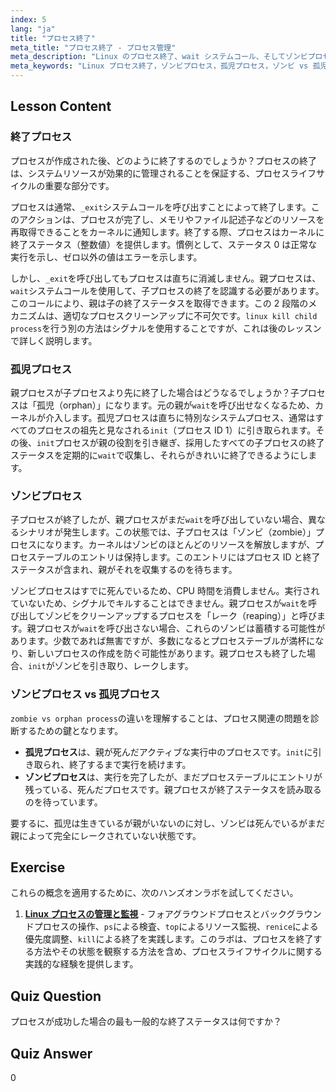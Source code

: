 ```yaml
---
index: 5
lang: "ja"
title: "プロセス終了"
meta_title: "プロセス終了 - プロセス管理"
meta_description: "Linux のプロセス終了、wait システムコール、そしてゾンビプロセスと孤児プロセスの違いについて解説します。安定したシステムのために、子プロセスの状態管理と Linux での kill 方法を学びましょう。"
meta_keywords: "Linux プロセス終了，ゾンビプロセス，孤児プロセス，ゾンビ vs 孤児プロセス，Linux 子プロセス kill, wait システムコール，_exit, プロセス管理"
---
```


## Lesson Content

### 終了プロセス

プロセスが作成された後、どのように終了するのでしょうか？プロセスの終了は、システムリソースが効果的に管理されることを保証する、プロセスライフサイクルの重要な部分です。

プロセスは通常、`_exit`システムコールを呼び出すことによって終了します。このアクションは、プロセスが完了し、メモリやファイル記述子などのリソースを再取得できることをカーネルに通知します。終了する際、プロセスはカーネルに終了ステータス（整数値）を提供します。慣例として、ステータス 0 は正常な実行を示し、ゼロ以外の値はエラーを示します。

しかし、`_exit`を呼び出してもプロセスは直ちに消滅しません。親プロセスは、`wait`システムコールを使用して、子プロセスの終了を認識する必要があります。このコールにより、親は子の終了ステータスを取得できます。この 2 段階のメカニズムは、適切なプロセスクリーンアップに不可欠です。`linux kill child process`を行う別の方法はシグナルを使用することですが、これは後のレッスンで詳しく説明します。

### 孤児プロセス

親プロセスが子プロセスより先に終了した場合はどうなるでしょうか？子プロセスは「孤児（orphan）」になります。元の親が`wait`を呼び出せなくなるため、カーネルが介入します。孤児プロセスは直ちに特別なシステムプロセス、通常はすべてのプロセスの祖先と見なされる`init`（プロセス ID 1）に引き取られます。その後、`init`プロセスが親の役割を引き継ぎ、採用したすべての子プロセスの終了ステータスを定期的に`wait`で収集し、それらがきれいに終了できるようにします。

### ゾンビプロセス

子プロセスが終了したが、親プロセスがまだ`wait`を呼び出していない場合、異なるシナリオが発生します。この状態では、子プロセスは「ゾンビ（zombie）」プロセスになります。カーネルはゾンビのほとんどのリソースを解放しますが、プロセステーブルのエントリは保持します。このエントリにはプロセス ID と終了ステータスが含まれ、親がそれを収集するのを待ちます。

ゾンビプロセスはすでに死んでいるため、CPU 時間を消費しません。実行されていないため、シグナルでキルすることはできません。親プロセスが`wait`を呼び出してゾンビをクリーンアップするプロセスを「レーク（reaping）」と呼びます。親プロセスが`wait`を呼び出さない場合、これらのゾンビは蓄積する可能性があります。少数であれば無害ですが、多数になるとプロセステーブルが満杯になり、新しいプロセスの作成を防ぐ可能性があります。親プロセスも終了した場合、`init`がゾンビを引き取り、レークします。

### ゾンビプロセス vs 孤児プロセス

`zombie vs orphan process`の違いを理解することは、プロセス関連の問題を診断するための鍵となります。

- **孤児プロセス**は、親が死んだアクティブな実行中のプロセスです。`init`に引き取られ、終了するまで実行を続けます。
- **ゾンビプロセス**は、実行を完了したが、まだプロセステーブルにエントリが残っている、死んだプロセスです。親プロセスが終了ステータスを読み取るのを待っています。

要するに、孤児は生きているが親がいないのに対し、ゾンビは死んでいるがまだ親によって完全にレークされていない状態です。

## Exercise

これらの概念を適用するために、次のハンズオンラボを試してください。

1. **[Linux プロセスの管理と監視](https://labex.io/ja/labs/comptia-manage-and-monitor-linux-processes-590864)** - フォアグラウンドプロセスとバックグラウンドプロセスの操作、`ps`による検査、`top`によるリソース監視、`renice`による優先度調整、`kill`による終了を実践します。このラボは、プロセスを終了する方法やその状態を観察する方法を含め、プロセスライフサイクルに関する実践的な経験を提供します。

## Quiz Question

プロセスが成功した場合の最も一般的な終了ステータスは何ですか？

## Quiz Answer

0
